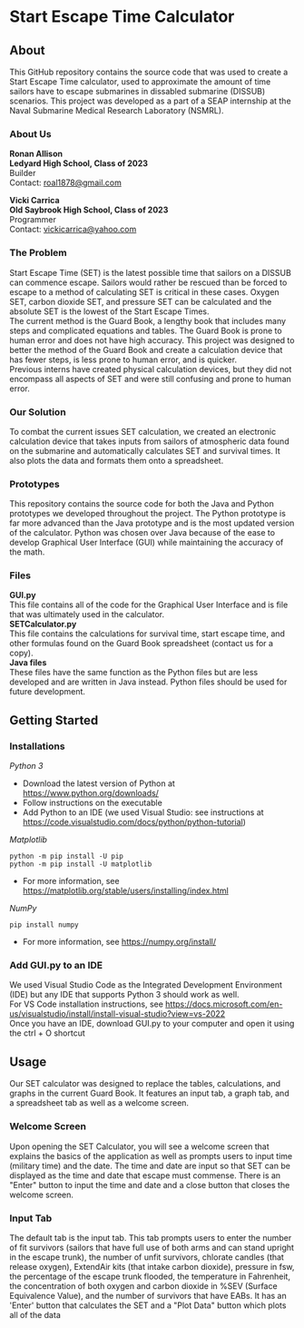 # Start Escape Time Calculator
## About
This GitHub repository contains the source code that was used to create a Start Escape Time calculator, used to approximate the amount of time sailors have to escape submarines in dissabled submarine (DISSUB) scenarios. This project was developed as a part of a SEAP internship at the Naval Submarine Medical Research Laboratory (NSMRL). 
</br>
### About Us
**Ronan Allison**
</br>
**Ledyard High School, Class of 2023**
</br>
Builder
</br>
Contact: roal1878@gmail.com


**Vicki Carrica**
</br>
**Old Saybrook High School, Class of 2023**
</br>
Programmer
</br>
Contact: vickicarrica@yahoo.com

### The Problem
Start Escape Time (SET) is the latest possible time that sailors on a DISSUB can commence escape. Sailors would rather be rescued than be forced to escape to a method of calculating SET is critical in these cases. Oxygen SET, carbon dioxide SET, and pressure SET can be calculated and the absolute SET is the lowest of the Start Escape Times.
</br>
The current method is the Guard Book, a lengthy book that includes many steps and complicated equations and tables. The Guard Book is prone to human error and does not have high accuracy. This project was designed to better the method of the Guard Book and create a calculation device that has fewer steps, is less prone to human error, and is quicker.
</br>
Previous interns have created physical calculation devices, but they did not encompass all aspects of SET and were still confusing and prone to human error. 

### Our Solution 
To combat the current issues SET calculation, we created an electronic calculation device that takes inputs from sailors of atmospheric data found on the submarine and automatically calculates SET and survival times. It also plots the data and formats them onto a spreadsheet. 

### Prototypes
This repository contains the source code for both the Java and Python prototypes we developed throughout the project. The Python prototype is far more advanced than the Java prototype and is the most updated version of the calculator. Python was chosen over Java because of the ease to develop Graphical User Interface (GUI) while maintaining the accuracy of the math. 

### Files
**GUI.py**
</br>
This file contains all of the code for the Graphical User Interface and is file that was ultimately used in the calculator. 
</br>
**SETCalculator.py**
</br>
This file contains the calculations for survival time, start escape time, and other formulas found on the Guard Book spreadsheet (contact us for a copy). 
</br>
**Java files**
</br>
These files have the same function as the Python files but are less developed and are written in Java instead. Python files should be used for future development.

## Getting Started

### Installations

*Python 3*
  - Download the latest version of Python at https://www.python.org/downloads/ 
  - Follow instructions on the executable
  - Add Python to an IDE (we used Visual Studio: see instructions at https://code.visualstudio.com/docs/python/python-tutorial)

*Matplotlib*
```
python -m pip install -U pip
python -m pip install -U matplotlib
```
  - For more information, see https://matplotlib.org/stable/users/installing/index.html


*NumPy*
```
pip install numpy
```
  - For more information, see https://numpy.org/install/

### Add GUI.py to an IDE

We used Visual Studio Code as the Integrated Development Environment (IDE) but any IDE that supports Python 3 should work as well. 
</br>
For VS Code installation instructions, see https://docs.microsoft.com/en-us/visualstudio/install/install-visual-studio?view=vs-2022
</br>
Once you have an IDE, download GUI.py to your computer and open it using the ctrl + O shortcut

## Usage

Our SET calculator was designed to replace the tables, calculations, and graphs in the current Guard Book. It features an input tab, a graph tab, and a spreadsheet tab as well as a welcome screen.

### Welcome Screen

Upon opening the SET Calculator, you will see a welcome screen that explains the basics of the application as well as prompts users to input time (military time) and the date. The time and date are input so that SET can be displayed as the time and date that escape must commense. There is an "Enter" button to input the time and date and a close button that closes the welcome screen.

### Input Tab

The default tab is the input tab. This tab prompts users to enter the number of fit survivors (sailors that have full use of both arms and can stand upright in the escape trunk), the number of unfit survivors, chlorate candles (that release oxygen), ExtendAir kits (that intake carbon dioxide), pressure in fsw, the percentage of the escape trunk flooded, the temperature in Fahrenheit, the concentration of both oxygen and carbon dioxide in %SEV (Surface Equivalence Value), and the number of survivors that have EABs. It has an 'Enter' button that calculates the SET and a "Plot Data" button which plots all of the data 
